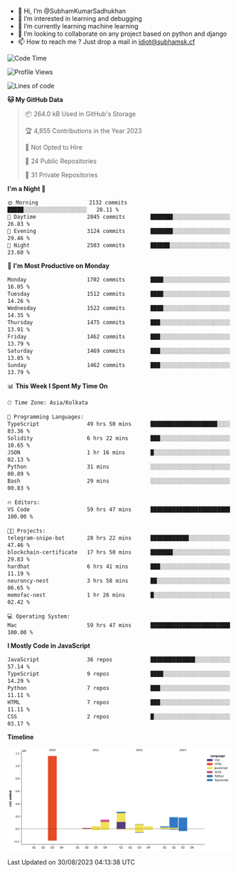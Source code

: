 - 👋 Hi, I’m @SubhamKumarSadhukhan
- 👀 I’m interested in learning and debugging
- 🌱 I’m currently learning machine learning
- 💞️ I’m looking to collaborate on any project based on python and django
- 📫 How to reach me ?
      Just drop a mail in idiot@subhamsk.cf

<!---
SubhamKumarSadhukhan/SubhamKumarSadhukhan is a ✨ special ✨ repository because its `README.md` (this file) appears on your GitHub profile.
You can click the Preview link to take a look at your changes.
--->


<!--START_SECTION:waka-->
![Code Time](http://img.shields.io/badge/Code%20Time-1%2C538%20hrs%2024%20mins-blue)

![Profile Views](http://img.shields.io/badge/Profile%20Views-14-blue)

![Lines of code](https://img.shields.io/badge/From%20Hello%20World%20I%27ve%20Written-2.1%20million%20lines%20of%20code-blue)

**🐱 My GitHub Data** 

> 📦 264.0 kB Used in GitHub's Storage 
 > 
> 🏆 4,855 Contributions in the Year 2023
 > 
> 🚫 Not Opted to Hire
 > 
> 📜 24 Public Repositories 
 > 
> 🔑 31 Private Repositories 
 > 
**I'm a Night 🦉** 

```text
🌞 Morning                2132 commits        █████░░░░░░░░░░░░░░░░░░░░   20.11 % 
🌆 Daytime                2845 commits        ███████░░░░░░░░░░░░░░░░░░   26.83 % 
🌃 Evening                3124 commits        ███████░░░░░░░░░░░░░░░░░░   29.46 % 
🌙 Night                  2503 commits        ██████░░░░░░░░░░░░░░░░░░░   23.60 % 
```
📅 **I'm Most Productive on Monday** 

```text
Monday                   1702 commits        ████░░░░░░░░░░░░░░░░░░░░░   16.05 % 
Tuesday                  1512 commits        ████░░░░░░░░░░░░░░░░░░░░░   14.26 % 
Wednesday                1522 commits        ████░░░░░░░░░░░░░░░░░░░░░   14.35 % 
Thursday                 1475 commits        ███░░░░░░░░░░░░░░░░░░░░░░   13.91 % 
Friday                   1462 commits        ███░░░░░░░░░░░░░░░░░░░░░░   13.79 % 
Saturday                 1469 commits        ███░░░░░░░░░░░░░░░░░░░░░░   13.85 % 
Sunday                   1462 commits        ███░░░░░░░░░░░░░░░░░░░░░░   13.79 % 
```


📊 **This Week I Spent My Time On** 

```text
🕑︎ Time Zone: Asia/Kolkata

💬 Programming Languages: 
TypeScript               49 hrs 50 mins      █████████████████████░░░░   83.36 % 
Solidity                 6 hrs 22 mins       ███░░░░░░░░░░░░░░░░░░░░░░   10.65 % 
JSON                     1 hr 16 mins        █░░░░░░░░░░░░░░░░░░░░░░░░   02.13 % 
Python                   31 mins             ░░░░░░░░░░░░░░░░░░░░░░░░░   00.89 % 
Bash                     29 mins             ░░░░░░░░░░░░░░░░░░░░░░░░░   00.83 % 

🔥 Editors: 
VS Code                  59 hrs 47 mins      █████████████████████████   100.00 % 

🐱‍💻 Projects: 
telegram-snipe-bot       28 hrs 22 mins      ████████████░░░░░░░░░░░░░   47.46 % 
blockchain-certificate   17 hrs 50 mins      ███████░░░░░░░░░░░░░░░░░░   29.83 % 
hardhat                  6 hrs 41 mins       ███░░░░░░░░░░░░░░░░░░░░░░   11.19 % 
neuroncy-nest            3 hrs 58 mins       ██░░░░░░░░░░░░░░░░░░░░░░░   06.65 % 
memofac-nest             1 hr 26 mins        █░░░░░░░░░░░░░░░░░░░░░░░░   02.42 % 

💻 Operating System: 
Mac                      59 hrs 47 mins      █████████████████████████   100.00 % 
```

**I Mostly Code in JavaScript** 

```text
JavaScript               36 repos            ██████████████░░░░░░░░░░░   57.14 % 
TypeScript               9 repos             ████░░░░░░░░░░░░░░░░░░░░░   14.29 % 
Python                   7 repos             ███░░░░░░░░░░░░░░░░░░░░░░   11.11 % 
HTML                     7 repos             ███░░░░░░░░░░░░░░░░░░░░░░   11.11 % 
CSS                      2 repos             █░░░░░░░░░░░░░░░░░░░░░░░░   03.17 % 
```



**Timeline**

![Lines of Code chart](https://raw.githubusercontent.com/SubhamKumarSadhukhan/SubhamKumarSadhukhan/main/assets/bar_graph.png)


 Last Updated on 30/08/2023 04:13:38 UTC
<!--END_SECTION:waka-->
